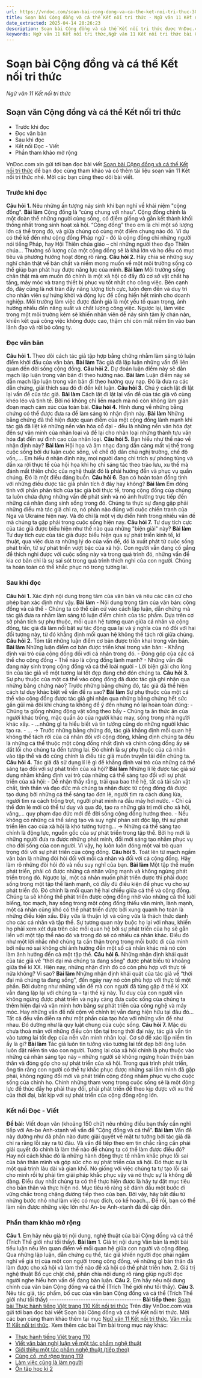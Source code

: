 ```yaml
---
url: https://vndoc.com/soan-bai-cong-dong-va-ca-the-ket-noi-tri-thuc-304641
title: Soạn bài Cộng đồng và cá thể Kết nối tri thức - Ngữ văn 11 Kết nối tri thức - VnDoc.com
date_extracted: 2025-04-14 20:26:23
description: Soạn bài Cộng đồng và cá thể Kết nối tri thức được VnDoc.com sưu tầm và xin gửi tới bạn đọc cùng tham khảo để có thêm tài liệu học Văn 11 Kết nối tri thức nhé.
keywords: Ngữ văn 11 Kết nối tri thức,Ngữ văn 11 Kết nối tri thức bài Cộng đồng và cá thể,Soạn văn 11 Kết nối tri thức,văn 11 kết nối tri thức,soạn văn 11 kết nối tri thức với cuộc sống,ngữ văn 11 kết nối,Soạn bài Cộng đồng và cá thể Kết nối tri thức,Soạn bài Cộng đồng và cá thể,Soạn văn Cộng đồng và cá thể,Cộng đồng và cá thể
---
```


# Soạn bài Cộng đồng và cá thể Kết nối tri thức
 _Ngữ văn 11 Kết nối tri thức_
## Soạn văn Cộng đồng và cá thể Kết nối tri thức
  * Trước khi đọc
  * Đọc văn bản
  * Sau khi đọc
  * Kết nối Đọc - Viết
  * Phần tham khảo mở rộng

VnDoc.com xin gửi tới bạn đọc bài viết [Soạn bài Cộng đồng và cá thể Kết nối tri thức](<https://vndoc.com/soan-bai-cong-dong-va-ca-the-ket-noi-tri-thuc-304641>) để bạn đọc cùng tham khảo và có thêm tài liệu soạn văn 11 Kết nối tri thức nhé. Mời các bạn cùng theo dõi bài viết.
### Trước khi đọc
**Câu hỏi 1.** Nêu những ấn tượng nảy sinh khi bạn nghĩ về khái niệm "cộng đồng".
**Bài làm**
Cộng đồng là “cùng chung với nhau”. Cộng đồng chính là một đoàn thể những người cùng sống, có điểm giống và gắn kết thành khối thống nhất trong sinh hoạt xã hội.
“Cộng đồng” theo em là chỉ một số lượng lớn cá thể trong đó, và giữa chúng có cùng một điểm chung nào đó. Ví dụ có thể kể đến như cộng đồng Pháp ngữ - đó là cộng đồng chỉ những người nói tiếng Pháp, hay Hội Thiên chúa giáo – chỉ những người theo đạo Thiên chúa… Thường số lượng của một cộng đồng sẽ là khá lớn và họ đều có mục tiêu và phương hướng hoạt động rõ ràng.
**Câu hỏi 2.** Hãy chia sẻ những suy nghĩ chân thật về bản chất và niềm mong muốn về một môi trường sống có thể giúp bạn phát huy được năng lực của mình.
**Bài làm**
Môi trường sống chân thật mà em muốn đó chính là một xã hội có đầy đủ cơ sở vật chất hạ tầng, máy móc và trang thiết bị phục vụ tốt nhất cho công việc. Bên cạnh đó, đây cũng là nơi tràn đầy năng lượng tích cực, luôn đem đến và duy trì cho nhân viên sự hứng khởi và động lực để cống hiến hết mình cho doanh nghiệp. Môi trường làm việc được đánh giá là một yếu tố quan trọng, ảnh hưởng nhiều đến năng suất và chất lượng công việc. Ngược lại, làm việc trong một môi trường kém sẽ khiến nhân viên dễ nảy sinh tâm lý chán nản, khiến kết quả công việc không được cao, thậm chí còn mất niềm tin vào ban lãnh đạo và rời bỏ công ty.
### Đọc văn bản
**Câu hỏi 1.** Theo dõi cách tác giả tập hợp bằng chứng nhằm làm sáng tỏ luận điểm khởi đầu của văn bản.
**Bài làm**
Tác giả đã lập luận những vấn đề liên quan đến đời sống cộng đồng.
**Câu hỏi 2.** Dự đoán luận điểm này sẽ dẫn mạch lập luận trong văn bản đi theo hướng nào.
**Bài làm**
Luận điểm này sẽ dẫn mạch lập luận trong văn bản đi theo hướng quy nạp. Đó là đưa ra các dẫn chứng, giải thích sau đó đi đến kết luận.
**Câu hỏi 3.** Chú ý cách lật đi lật lại vấn đề của tác giả.
**Bài làm**
Cách lật đi lật lại vấn đề của tác giả vô cùng khéo léo và tinh tế. Bởi nó không chỉ liền mạch mà nó còn không làm gián đoạn mạch cảm xúc của toàn bài.
**Câu hỏi 4.** Hình dung về những bằng chứng có thể được đưa ra để làm sáng tỏ nhận định này.
**Bài làm**
Những bằng chứng đã thể hiện được quan điểm của một cộng đồng lành mạnh khi tác giả đã liệt kê những nền văn hóa cổ đại - đều là những nền văn hóa đạt đến sự văn minh của nhân loại và để lại cho nhân loại những thành tựu văn hóa đạt đến sự đỉnh cao của nhân loại.
**Câu hỏi 5.** Bạn hiểu như thế nào về nhận định này?
**Bài làm**
Hội họa và âm nhạc đang dần càng mất vị thế trong cuộc sống bởi dư luận cuộc sống, về chế độ dân chủ nghị trường, chế độ vốn,.... Em hiểu ở nhận định này, mọi người đang chỉ trích sự phóng túng và dần xa rời thực tế của hội họa khi họ chỉ sáng tác theo trào lưu, xu thế mà đánh mất thiên chức của nghệ thuật đó là phải hướng đến và phục vụ quần chúng. Đó là một điều đáng buồn.
**Câu hỏi 6.** Bạn có hoàn toàn đồng tình với những điều được tác giả phân tích ở đây hay không?
**Bài làm**
Em đồng tình với phần phân tích của tác giả bởi thực tế, trong cộng đồng của chúng ta luôn chứa đựng những vấn đề phát sinh và nó ảnh hưởng trực tiếp đến những cá nhân đang sinh sống trong đó. Chúng ta thực sự đang gặp phải những điều mà tác giả chỉ ra, nó phần nào đúng với cuộc chiến tranh của Nga và Ukraine hiện nay. Và đó chỉ là một vị dụ điển hình trong nhiều vấn đề mà chúng ta gặp phải trong cuộc sống hiện nay.
**Câu hỏi 7.** Tư duy tích cực của tác giả được biểu hiện như thế nào qua những "biện giải" này?
**Bài làm**
Tư duy tích cực của tác giả được biểu hiện qua sự phát triển kinh tế, kĩ thuật, qua việc đưa ra những lý do của vấn đề, đó là xuất phát từ cuộc sống phát triển, từ sự phát triển vượt bậc của xã hội. Con người vẫn đang cố gắng để thích nghi được với cuộc sống này và trong quá trình đó, những vấn đề kia cơ bản chỉ là sự sai sót trong quá trình thích nghi của con người. Chúng ta hoàn toàn có thể khắc phục nó trong tương lai.
### Sau khi đọc
**Câu hỏi 1.** Xác định nội dung trọng tâm của văn bản và nêu các căn cứ cho phép bạn xác định như vậy.
**Bài làm**
\- Nội dung trọng tâm của văn bản: cộng đồng và cá thể
\- Chúng ta có thể căn cứ vào cách lập luận, dẫn chứng mà tác giả đưa ra nhằm làm sáng tỏ luận điểm chính của tác phẩm. Dựa trên cơ sở phân tích sự phụ thuộc, mối quan hệ tương quan giữa cá nhân và cộng đồng, tác giả đã làm nổi bật sự tác động qua lại và ý nghĩa của nó đối với hai đối tượng này, từ đó khẳng định mối quan hệ không thể tách rời giữa chúng.
**Câu hỏi 2.** Tóm tắt những luận điểm cơ bản được triển khai trong văn bản.
**Bài làm**
Những luận điểm cơ bản được triển khai trong văn bản:
\- Khẳng định vai trò của cộng đồng đối với cá nhân trong đó.
\- Đóng góp của các cá thể cho cộng đồng
\- Thế nào là cộng đồng lành mạnh?
\- Những vấn đề đang nảy sinh trong cộng đồng và cá thể loài người
\- Lời biện giải cho lòng tin của tác giả về một tương lai tốt đẹp đang chờ đón chúng ta.
**Câu hỏi 3.** Sự phụ thuộc của một cá thể vào cộng đồng đã được tác giả ghi nhận qua những bằng chứng nào? Trước những bằng chứng đó, tác giả đã thể hiện cách tư duy khác biệt về vấn đề ra sao?
**Bài làm**
Sự phụ thuộc của một cá thể vào cộng đồng được tác giả ghi nhận qua những bằng chứng hết sức gần gũi mà đôi khi chúng ta không để ý đến nhưng nó lại hoàn toàn đúng:
\- Chúng ta giống những động vật sống theo bầy
\- Chúng ta ăn thức ăn của người khác trồng, mặc quần áo của người khác may, sống trong nhà người khác xây.
\- …những gì ta hiểu biết và tin tưởng cũng do những người khác tạo ra.
\- …
→ Trước những bằng chứng đó, tác giả khẳng định mối quan hệ không thể tách rời của cá nhân đối với cộng đồng, khẳng định chúng ta đều là những cá thể thuộc một cộng đồng nhất định và chính cộng đồng ấy sẽ dắt lối cho chúng ta đến tương lai. Đó chính là sự phụ thuộc của cá nhân vào tập thể và đó cũng chính là điều tác giả muốn truyền tải đến chúng ta.
**Câu hỏi 4.** Tác giả đã sử dụng lí lẽ gì để khẳng định vai trò của những cá thể sáng tạo đối với sự phát triển của xã hội?
**Bài làm**
Những lí lẽ được tác giả sử dụng nhằm khẳng định vai trò của những cá thể sáng tạo đối với sự phát triển của xã hội:
\- Dễ nhận thấy rằng, trải qua bao thế hệ, tất cả tài sản vật chất, tinh thần và đạo đức mà chúng ta nhận được từ cộng đồng đã được tạo dựng bởi những cá thể sáng tạo đơn lẻ, người tìm ra cách dùng lửa, người tìm ra cách trồng trọt, người phát minh ra đầu máy hơi nước.
\- Chỉ cá thể đơn lẻ mới có thể tư duy và qua đó, tạo ra những giá trị mới cho xã hội, vâng,… quy phạm đạo đức mới để đời sống cộng đồng hướng theo.
\- Nếu không có những cá thể sáng tạo và suy nghĩ phán xét độc lập, thì sự phát triển lên cao của xã hội là khó tưởng tượng…
→ Những cá thể sáng tạo chính là động lực, nguồn gốc của sự phát triển trong tập thể. Bởi họ mới là những người đưa ra được những phát minh, đổi mới sáng tạo nhằm phục vụ cho đời sống của con người. Vì vậy, họ luôn luôn đóng một vai trò quan trọng đối với sự phát triển của cộng đồng.
**Câu hỏi 5.** Toát lên từ mạch ngầm văn bản là những đòi hỏi đối với mỗi cá nhân và đối với cả cộng đồng. Hãy làm rõ những đòi hỏi đó và nếu suy nghĩ của bạn.
**Bài làm**
Một tập thể muốn phát triển, phải có được những cá nhân vững mạnh và không ngừng phát triển trong đó. Ngược lại, một cá nhân muốn phát triển được thì phải được sống trong một tập thể lành mạnh, có đầy đủ điều kiện để phục vụ cho sự phát triển đó. Đó chính là mối quan hệ hai chiều giữa cá thể và cộng đồng.
Chúng ta sẽ không thể phát triển được cộng đồng nhờ vào những cá thể lười biếng, tọc mạch, hay sống trong một cộng đồng thiếu văn minh, lành mạnh, một cá nhân cũng khó có thể phát triển được bởi xung quanh họ toàn là những điều kiện xấu. Đây vừa là thuận lợi và cũng vừa là thách thức dành cho các cá nhân và tập thể.
Sự tương quan này buộc họ lại với nhau, khiến họ phải xem xét dựa trên các mối quan hệ bởi sự phát triển của họ sẽ gắn liền với một tập thể nào đó và trong đó sẽ có nhiều cá nhân khác. Điều đó như một lời nhắc nhở chúng ta cần thận trọng trong mỗi bước đi của mình bởi nếu nó sai không chỉ ảnh hưởng đến một số cá nhân khác mà nó còn làm ảnh hưởng đến cả một tập thể.
**Câu hỏi 6.** Những nhận định khái quát của tác giả về “thời đại mà chúng ta đang sống" được phát biểu từ khoảng giữa thế kỉ XX. Hiện nay, những nhận định đó có còn phù hợp với thực tế nữa không? Vì sao?
**Bài làm**
Những nhận định khái quát của tác giả về “thời đại mà chúng ta đang sống”, đến ngày nay nó còn phù hợp với thực tế một phần. Bởi dường như những vấn đề mà con người đã từng gặp ở thế kỉ XX vẫn đang lặp lại với chúng ta – tại thế kỷ này.
Tư duy của con người vẫn không ngừng được phát triển và ngày càng đưa cuộc sống của chúng ta thêm hiện đại và văn minh hơn bằng sự phát triển của công nghệ và máy móc. Hay những vấn đề nổi cộm về chính trị vẫn đang hiện hữu tại đâu đó… Tất cả đều vẫn diễn ra như một phần của tạo hóa với những vấn đề như nhau. Đó dường như là quy luật chung của cuộc sống.
**Câu hỏi 7.** Mặc dù chưa thoả mãn với những điều còn tồn tại trong thời đại này, tác giả vẫn tin vào tương lai tốt đẹp của nền văn minh nhân loại. Cơ sở để xác lập niềm tin ấy là gi?
**Bài làm**
Tác giả luôn tin tưởng vào tương lai tốt đẹp bởi ông luôn luôn đặt niềm tin vào con người. Tương lai của xã hội chính là phụ thuộc vào những cá nhân sáng tạo này – những người sẽ không ngừng hoàn thiện bản thân và đóng góp cho sự phát triển của xã hội.
Trong quá trình phát triển, ông tin rằng con người có thể tự khắc phục được những sai lầm mình đã gặp phải, không ngừng đổi mới và phát triển cộng đồng nhằm phục vụ cho cuộc sống của chính họ. Chính những tham vọng trong cuộc sống sẽ là một động lực để thúc đẩy họ phải thay đổi, phải phát triển để theo kịp được với xu thế của thời đại, bắt kịp với sự phát triển của cộng đồng rộng lớn.
### Kết nối Đọc - Viết
**Đề bài:** Viết đoạn văn \(khoảng 150 chữ\) nêu những điều bạn thấy cần nghĩ tiếp với An-be Anh-xtanh về vấn đề “Cộng đồng và cá thể”.
**Bài làm**
Vấn đề này dường như đã phần nào được giải quyết về mặt tư tưởng bởi tác giả đã chỉ ra rằng lỗi xảy ra từ đâu. Và vấn để tiếp theo em tin chắc rằng cần phải giải quyết đó chính là làm thế nào để chúng ta có thể làm được điều đó? Hay nói cách khác đó là những hành động thực tế nhằm khắc phục lỗi sai của bản thân mình và góp sức cho sự phát triển của xã hội. Đó thực sự là một quá trình lâu dài và gian khổ. Nó giống với việc chúng ta tự tạo lỗi sai cho mình rồi tự phải tìm giải pháp khắc phục vậy và nó thực sự là không dễ dàng. Điều duy nhất chúng ta có thể thực hiện được là hãy tự đặt mục tiêu cho bản thân và thực hiện nó. Mục tiêu rõ ràng sẽ đánh dấu một bước đi vững chắc trong chặng đường tiếp theo của bạn. Bởi vậy, hãy bắt đầu từ những bước nhỏ như làm việc có mục đích, có kế hoạch… Để rồi, bạn có thể làm nên được những việc lớn như An-be Anh-xtanh đã đề cập đến.
### Phần tham khảo mở rộng
**Câu 1**. Em hãy nêu giá trị nội dung, nghệ thuật của bài Cộng đồng và cá thể \(Trích Thế giới như tối thấy\).
**Bài làm**
1\. Giá trị nội dung
Văn bản là một bài tiểu luận nêu lên quan điểm về mối quan hệ giữa con người và cộng động. Qua những lập luận, dẫn chứng cụ thể, tác giả khiến người đọc phải ngẫm nghĩ về giá trị của một con người trong công đồng, về những gì bản thân đã làm được cho xã hội và làm thế nào để xã hội có thể phát triển hơn.
2\. Giá trị nghệ thuật
Bố cục chặt chẽ, phân chia nội dung rõ ràng giúp người đọc người nghe hiểu hơn vấn đề đang bàn luận.
**Câu 2.** Em hãy nêu nội dung chính của văn bản Cộng đồng và cá thể \(Trích Thế giới như tối thấy\).
**Câu 3.** Nêu tác giả, tác phẩm, bố cục của văn bản Cộng đồng và cá thể \(Trích Thế giới như tối thấy\)
\--------------------------------------
**Bài tiếp theo:** [Soạn bài Thực hành tiếng Việt trang 110 Kết nối tri thức](<https://vndoc.com/soan-bai-thuc-hanh-tieng-viet-trang-110-ket-noi-tri-thuc-304697>)
Trên đây VnDoc.com vừa gửi tới bạn đọc bài viết Soạn bài Cộng đồng và cá thể Kết nối tri thức. Mời các bạn cùng tham khảo thêm tại mục [Ngữ văn 11 Kết nối tri thức](<https://vndoc.com/ngu-van-11-ket-noi-tri-thuc>), [Văn mẫu 11 Kết nối tri thức](<https://vndoc.com/van-mau-lop11>).
Xem thêm các bài Tìm bài trong mục này khác:
  * [Thực hành tiếng Việt trang 110](</soan-bai-thuc-hanh-tieng-viet-trang-110-ket-noi-tri-thuc-304697>)
  * [Viết văn bản nghị luận về một tác phẩm nghệ thuật](</soan-bai-viet-van-ban-nghi-luan-ve-mot-tac-pham-nghe-thuat-ket-noi-tri-thuc-304713>)
  * [Giới thiệu một tác phẩm nghệ thuật \(tiếp theo\)](</soan-bai-gioi-thieu-mot-tac-pham-nghe-thuat-ket-noi-tri-thuc-tiep-theo-304714>)
  * [Củng cố, mở rộng trang 119](</soan-bai-cung-co-mo-rong-trang-119-ket-noi-tri-thuc-304716>)
  * [Làm việc cũng là làm người](</soan-bai-thuc-hanh-doc-lam-viec-cung-la-lam-nguoi-ket-noi-tri-thuc-304717>)
  * [Ôn tập học kì 2](</soan-bai-on-tap-hoc-ki-2-ket-noi-tri-thuc-304719>)

